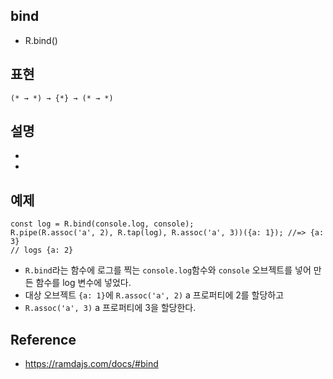 ## bind
- R.bind()

## 표현
```
(* → *) → {*} → (* → *)
```

## 설명
-
-


## 예제
```
const log = R.bind(console.log, console);
R.pipe(R.assoc('a', 2), R.tap(log), R.assoc('a', 3))({a: 1}); //=> {a: 3}
// logs {a: 2}
```
- `R.bind`라는 함수에 로그를 찍는 `console.log`함수와 `console` 오브젝트를 넣어 만든 함수를 log 변수에 넣었다.
- 대상 오브젝트 `{a: 1}`에 `R.assoc('a', 2)` a 프로퍼티에 2를 할당하고
- `R.assoc('a', 3)` a 프로퍼티에 3을 할당한다.

## Reference
- https://ramdajs.com/docs/#bind
